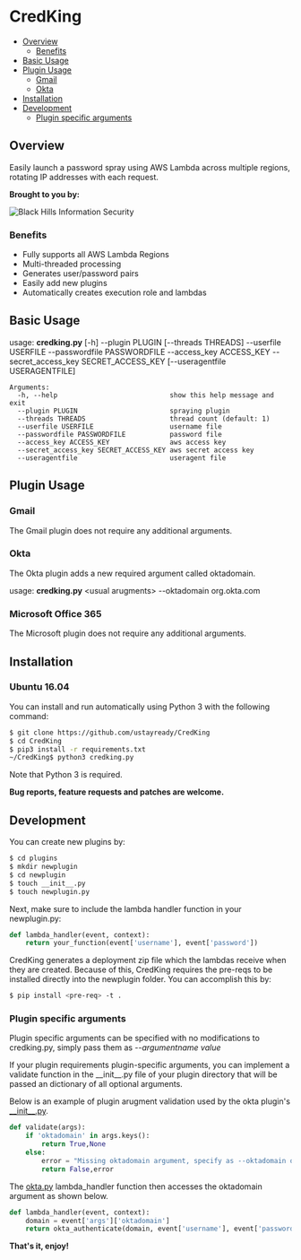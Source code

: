 CredKing
==================
- [Overview](#overview)
	- [Benefits](#benefits)
- [Basic Usage](#basic-usage)
- [Plugin Usage](#plugin-usage)
    - [Gmail](#gmail)
    - [Okta](#okta)
- [Installation](#installation)
- [Development](#development)
    - [Plugin specific arguments](#plugin-specific-arguments)

## Overview ##
Easily launch a password spray using AWS Lambda across multiple regions, rotating IP addresses with each request.

**Brought to you by:**

![Black Hills Information Security](https://www.blackhillsinfosec.com/wp-content/uploads/2016/03/BHIS-logo-L-300x300.png "Black Hills Information Security")

### Benefits ###

 * Fully supports all AWS Lambda Regions
 * Multi-threaded processing
 * Generates user/password pairs
 * Easily add new plugins
 * Automatically creates execution role and lambdas

## Basic Usage ##
usage: **credking.py** [-h] --plugin PLUGIN [--threads THREADS] --userfile
                   USERFILE --passwordfile PASSWORDFILE --access_key
                   ACCESS_KEY --secret_access_key SECRET_ACCESS_KEY
                   [--useragentfile USERAGENTFILE]

```
Arguments:
  -h, --help                            show this help message and exit
  --plugin PLUGIN                       spraying plugin
  --threads THREADS                     thread count (default: 1)
  --userfile USERFILE                   username file
  --passwordfile PASSWORDFILE           password file
  --access_key ACCESS_KEY               aws access key
  --secret_access_key SECRET_ACCESS_KEY aws secret access key
  --useragentfile                       useragent file
```

## Plugin Usage ##

### Gmail ###
The Gmail plugin does not require any additional arguments.

### Okta ###
The Okta plugin adds a new required argument called oktadomain.

usage: **credking.py** \<usual arugments\> --oktadomain org.okta.com

### Microsoft Office 365 ###
The Microsoft plugin does not require any additional arguments.

## Installation ##

### Ubuntu 16.04

You can install and run automatically using Python 3 with the following command:

```bash
$ git clone https://github.com/ustayready/CredKing
$ cd CredKing
$ pip3 install -r requirements.txt
~/CredKing$ python3 credking.py
```

Note that Python 3 is required.

**Bug reports, feature requests and patches are welcome.**

## Development ##

You can create new plugins by:

```bash
$ cd plugins
$ mkdir newplugin
$ cd newplugin
$ touch __init__.py
$ touch newplugin.py
```

Next, make sure to include the lambda handler function in your newplugin.py:
```python
def lambda_handler(event, context):
	return your_function(event['username'], event['password'])
```

CredKing generates a deployment zip file which the lambdas receive when they are created. Because of this, CredKing requires the pre-reqs to be installed directly into the newplugin folder. You can accomplish this by:

```bash
$ pip install <pre-req> -t .
```

### Plugin specific arguments ###

Plugin specific arguments can be specified with no modifications to credking.py, simply pass them as *--argumentname value*

If your plugin requirements plugin-specific arguments, you can implement a validate function in the \_\_init\_\_.py file of your plugin directory that will be passed an dictionary of all optional arguments.

Below is an example of plugin arugment validation used by the okta plugin's [\_\_init\_\_.py](plugins/okta/__init__.py).

```python
def validate(args):
    if 'oktadomain' in args.keys():
        return True,None
    else:
        error = "Missing oktadomain argument, specify as --oktadomain org.okta.com"
        return False,error
```

The [okta.py](plugins/okta/okta.py) lambda_handler function then accesses the oktadomain argument as shown below.

```python
def lambda_handler(event, context):
	domain = event['args']['oktadomain']
	return okta_authenticate(domain, event['username'], event['password'], event['useragent'])
```

**That's it, enjoy!**
